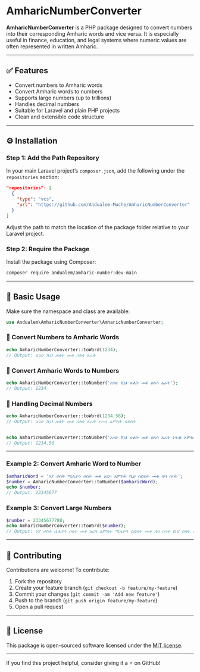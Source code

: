 # AmharicNumberConverter

**AmharicNumberConverter** is a PHP package designed to convert numbers into their corresponding Amharic words and vice versa. It is especially useful in finance, education, and legal systems where numeric values are often represented in written Amharic.

---

## ✅ Features

- Convert numbers to Amharic words
- Convert Amharic words to numbers
- Supports large numbers (up to trillions)
- Handles decimal numbers
- Suitable for Laravel and plain PHP projects
- Clean and extensible code structure

---

## ⚙️ Installation

### Step 1: Add the Path Repository

In your main Laravel project’s `composer.json`, add the following under the `repositories` section:

```json
"repositories": [
  {
    "type": "vcs",
    "url": "https://github.com/Andualem-Muche/AmharicNumberConverter"
  }
]

```

Adjust the path to match the location of the package folder relative to your Laravel project.

### Step 2: Require the Package

Install the package using Composer:

```bash
composer require andualem/amharic-number:dev-main
```

---

## 🚀 Basic Usage

Make sure the namespace and class are available:

```php
use Andualem\AmharicNumberConverter\AmharicNumberConverter;
```

### 🔢 Convert Numbers to Amharic Words

```php
echo AmharicNumberConverter::toWord(1234);
// Output: አንድ ሺህ ሁለት መቶ ሰላሳ አራት
```

### 🔡 Convert Amharic Words to Numbers

```php
echo AmharicNumberConverter::toNumber('አንድ ሺህ ሁለት መቶ ሰላሳ አራት');
// Output: 1234
```

### 💠 Handling Decimal Numbers

```php
echo AmharicNumberConverter::toWord(1234.56);
// Output: አንድ ሺህ ሁለት መቶ ሰላሳ አራት ነጥብ አምስት ስድስት


echo AmharicNumberConverter::toNumber('አንድ ሺህ ሁለት መቶ ሰላሳ አራት ነጥብ አምስት ስድስት');
// Output: 1234.56
```

---


### Example 2: Convert Amharic Word to Number

```php
$amharicWord = 'ሃያ ሶስት ሚሊዮን ሶስት መቶ አርባ አምስት ሺህ ስድስት መቶ ሰባ ሰባት';
$number = AmharicNumberConverter::toNumber($amharicWord);
echo $number;
// Output: 23345677
```

### Example 3: Convert Large Numbers

```php
$number = 23345677788;
echo AmharicNumberConverter::toWord($number);
// Output: ሃያ ሶስት ቢሊዮን ሶስት መቶ አርባ አምስት ሚሊዮን ስድስት መቶ ሰባ ሰባት ሺህ ሰባት መቶ ሰማንያ ስምንት
```

---

## 🤝 Contributing

Contributions are welcome! To contribute:

1. Fork the repository
2. Create your feature branch (`git checkout -b feature/my-feature`)
3. Commit your changes (`git commit -am 'Add new feature'`)
4. Push to the branch (`git push origin feature/my-feature`)
5. Open a pull request

---

## 📄 License

This package is open-sourced software licensed under the [MIT license](https://opensource.org/licenses/MIT).

---


If you find this project helpful, consider giving it a ⭐ on GitHub!
